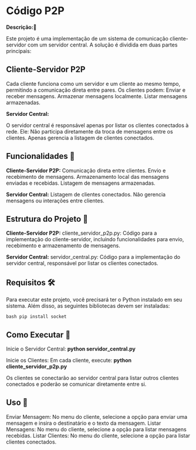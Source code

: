 # Código P2P

**Descrição:📜**

Este projeto é uma implementação de um sistema de comunicação cliente-servidor com um servidor central. A solução é dividida em duas partes principais:

## Cliente-Servidor P2P
Cada cliente funciona como um servidor e um cliente ao mesmo tempo, permitindo a comunicação direta entre pares.
Os clientes podem:
Enviar e receber mensagens.
Armazenar mensagens localmente.
Listar mensagens armazenadas.

**Servidor Central:**

O servidor central é responsável apenas por listar os clientes conectados à rede. 
Ele: Não participa diretamente da troca de mensagens entre os clientes.
     Apenas gerencia a listagem de clientes conectados.
     
## Funcionalidades 🚀
**Cliente-Servidor P2P:**
Comunicação direta entre clientes.
Envio e recebimento de mensagens.
Armazenamento local das mensagens enviadas e recebidas.
Listagem de mensagens armazenadas.

**Servidor Central:**
Listagem de clientes conectados.
Não gerencia mensagens ou interações entre clientes.

## Estrutura do Projeto 📁
**Cliente-Servidor P2P:**
cliente_servidor_p2p.py: Código para a implementação do cliente-servidor, incluindo funcionalidades para envio, recebimento e armazenamento de mensagens.

**Servidor Central:**
servidor_central.py: Código para a implementação do servidor central, responsável por listar os clientes conectados.

## Requisitos 🛠️
Para executar este projeto, você precisará ter o Python instalado em seu sistema. Além disso, as seguintes bibliotecas devem ser instaladas:

   ```bash pip install socket```

## Como Executar 🔧
Inicie o Servidor Central:
**python servidor_central.py**

Inicie os Clientes:
Em cada cliente, execute:
**python cliente_servidor_p2p.py**

Os clientes se conectarão ao servidor central para listar outros clientes conectados e poderão se comunicar diretamente entre si.

## Uso 💬
Enviar Mensagem: No menu do cliente, selecione a opção para enviar uma mensagem e insira o destinatário e o texto da mensagem.
Listar Mensagens: No menu do cliente, selecione a opção para listar mensagens recebidas.
Listar Clientes: No menu do cliente, selecione a opção para listar clientes conectados.

